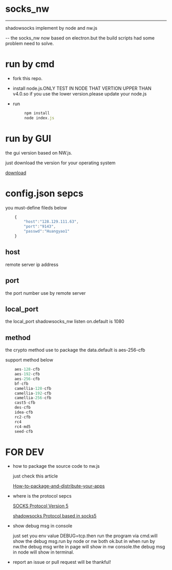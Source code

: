 # socks_nw

--------------------------------------------------------------------------------

shadowsocks implement by node and nw.js

-- the socks_nw now based on electron.but the build scripts had some problem need to solve.

# run by cmd

- fork this repo.
- install node.js.ONLY TEST IN NODE THAT VERTION UPPER THAN v4.0.so if you use the lower version.please update your node.js
- run

  ```js
       npm install
       node index.js
  ```

# run by GUI

the gui version based on NW.js.

just download the version for your operating system

[download](https://github.com/backsapce/nwsocks/releases)

# config.json sepcs

you must-define fileds below

```js
    {
        "host":"128.129.111.63",
        "port":"9143",
        "passwd":"Huangyao1"
    }
```

## host

remote server ip address

## port

the port number use by remote server

## local_port

the local_port shadowsocks_nw listen on.default is 1080

## method

the crypto method use to package the data.default is aes-256-cfb

support method below

```js
    aes-128-cfb
    aes-192-cfb
    aes-256-cfb
    bf-cfb
    camellia-128-cfb
    camellia-192-cfb
    camellia-256-cfb
    cast5-cfb
    des-cfb
    idea-cfb
    rc2-cfb
    rc4
    rc4-md5
    seed-cfb
```

# FOR DEV

- how to package the source code to nw.js

   just check this article

   [How-to-package-and-distribute-your-apps](https://github.com/nwjs/nw.js/wiki/How-to-package-and-distribute-your-apps)

- where is the protocol sepcs

   [SOCKS Protocol Version 5](https://www.ietf.org/rfc/rfc1928.txt)

   [shadowsocks Protocol based in socks5](https://shadowsocks.org/en/spec/protocol.html)

- show debug msg in console

    just set you env value DEBUG=tcp.then run the program via cmd.will show the debug msg.run by node or nw both ok.but in when run by nw.the debug msg write in page will show in nw console.the debug msg in node will show in terminal.

- report an issue or pull request  will be thankful!
